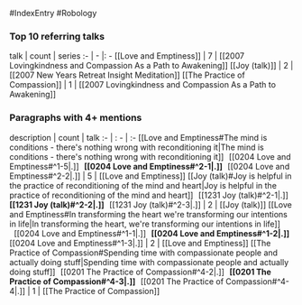 #IndexEntry #Robology

### Top 10 referring talks
talk | count | series
:- | - |: -
[[Love and Emptiness]] | 7 | [[2007 Lovingkindness and Compassion As a Path to Awakening]]
[[Joy (talk)]] | 2 | [[2007 New Years Retreat Insight Meditation]]
[[The Practice of Compassion]] | 1 | [[2007 Lovingkindness and Compassion As a Path to Awakening]]

### Paragraphs with 4+ mentions
description | count | talk
:- | : - | :-
[[Love and Emptiness#The mind is conditions - there's nothing wrong with reconditioning it\|The mind is conditions - there's nothing wrong with reconditioning it]] &nbsp;&nbsp;[[0204 Love and Emptiness#^1-5\|.]] &nbsp; **[[0204 Love and Emptiness#^2-1\|.]]** &nbsp; [[0204 Love and Emptiness#^2-2\|.]] | 5 | [[Love and Emptiness]]
[[Joy (talk)#Joy is helpful in the practice of reconditioning of the mind and heart\|Joy is helpful in the practice of reconditioning of the mind and heart]] &nbsp;&nbsp;[[1231 Joy (talk)#^2-1\|.]] &nbsp; **[[1231 Joy (talk)#^2-2\|.]]** &nbsp; [[1231 Joy (talk)#^2-3\|.]] | 2 | [[Joy (talk)]]
[[Love and Emptiness#In transforming the heart we're transforming our intentions in life\|In transforming the heart, we're transforming our intentions in life]] &nbsp;&nbsp;[[0204 Love and Emptiness#^1-1\|.]] &nbsp; **[[0204 Love and Emptiness#^1-2\|.]]** &nbsp; [[0204 Love and Emptiness#^1-3\|.]] | 2 | [[Love and Emptiness]]
[[The Practice of Compassion#Spending time with compassionate people and actually doing stuff\|Spending time with compassionate people and actually doing stuff]] &nbsp;&nbsp;[[0201 The Practice of Compassion#^4-2\|.]] &nbsp; **[[0201 The Practice of Compassion#^4-3\|.]]** &nbsp; [[0201 The Practice of Compassion#^4-4\|.]] | 1 | [[The Practice of Compassion]]

